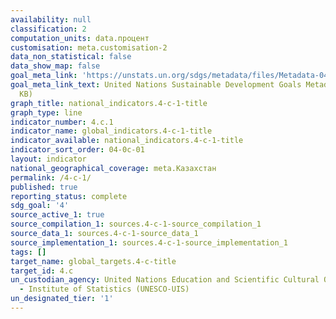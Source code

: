 ```yaml
---
availability: null
classification: 2
computation_units: data.процент
customisation: meta.customisation-2
data_non_statistical: false
data_show_map: false
goal_meta_link: 'https://unstats.un.org/sdgs/metadata/files/Metadata-04-0C-01.pdf '
goal_meta_link_text: United Nations Sustainable Development Goals Metadata (PDF 218
  KB)
graph_title: national_indicators.4-c-1-title
graph_type: line
indicator_number: 4.c.1
indicator_name: global_indicators.4-c-1-title
indicator_available: national_indicators.4-c-1-title
indicator_sort_order: 04-0c-01
layout: indicator
national_geographical_coverage: meta.Казахстан
permalink: /4-c-1/
published: true
reporting_status: complete
sdg_goal: '4'
source_active_1: true
source_compilation_1: sources.4-c-1-source_compilation_1
source_data_1: sources.4-c-1-source_data_1
source_implementation_1: sources.4-c-1-source_implementation_1
tags: []
target_name: global_targets.4-c-title
target_id: 4.c
un_custodian_agency: United Nations Education and Scientific Cultural Organisation
  - Institute of Statistics (UNESCO-UIS)
un_designated_tier: '1'
---
```

